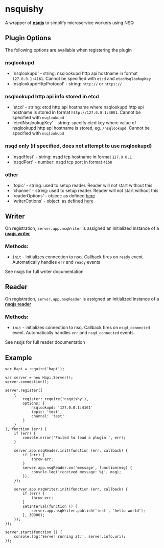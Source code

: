 # nsquishy

A wrapper of **[nsqjs](https://github.com/dudleycarr/nsqjs)** to simplify microservice workers using NSQ

## Plugin Options

The following options are available when registering the plugin

### nsqlookupd

* 'nsqlookupd' - string: nsqlookupd http api hostname in format `127.0.0.1:4161`.  Cannot be specified with `etcd` and `etcdNsqlookupKey`
* 'nsqlookupdHttpProtocol' - string: `http://` or `https://`

### nsqlookupd http api info stored in etcd

* 'etcd' - string: etcd http api hostname where nsqlookupd http api hostname is stored in format `http://127.0.0.1:4001`. Cannot be specified with `nsqlookupd`
* 'etcdNsqlookupKey' - string: specify etcd key where value of nsqlookupd http api hostname is stored, eg. `/nsqlookupd`. Cannot be specified with `nsqlookupd`

### nsqd only (if specified, does not attempt to use nsqlookupd)

* 'nsqdHost' - string: nsqd tcp hostname in format `127.0.0.1`
* 'nsqdPort' - number: nsqd tcp port in format `4150`

### other

* 'topic' - string: used to setup reader. Reader will not start without this
* 'channel' - string: used to setup reader. Reader will not start without this
* 'readerOptions' - object: as defined [here](https://github.com/dudleycarr/nsqjs)
* 'writerOptions' - object: as defined [here](https://github.com/dudleycarr/nsqjs)

## Writer

On registration, `server.app.nsqWriter` is assigned an initialized instance of a **[nsqjs writer](https://github.com/dudleycarr/nsqjs)**

### Methods:

* `init` - initializes connection to nsq. Callback fires on `ready` event. Automatically handles `err` and `ready` events

See nsqjs for full writer documentation

## Reader

On registration, `server.app.nsqReader` is assigned an initialized instance of a **[nsqjs reader](https://github.com/dudleycarr/nsqjs)**

### Methods:

* `init` - initializes connection to nsq. Callback fires on `nsqd_connected` event. Automatically handles `err` and `nsqd_connected` events

See nsqjs for full reader documentation

## Example

```
var Hapi = require('hapi');

var server = new Hapi.Server();
server.connection();

server.register([
    {
        register: require('nsquishy'),
        options: {
            nsqlookupd: '127.0.0.1:4161'
            topic: 'test',
            channel: 'test'
        }
    }
], function (err) {
    if (err) {
        console.error('Failed to load a plugin:', err);
    }

    server.app.nsqReader.init(function (err, callback) {
        if (err) {
            throw err;
        }
        server.app.nsqReader.on('message', function(msg) {
            console.log('received message: %j', msg);
        });
    });

    server.app.nsqWriter.init(function (err, callback) {
        if (err) {
            throw err;
        }
        setInterval(function () {
            server.app.nsqWriter.publish('test', 'hello world');
        }, 30000);
    });
});

server.start(function () {
    console.log('Server running at:', server.info.uri);
});

```
